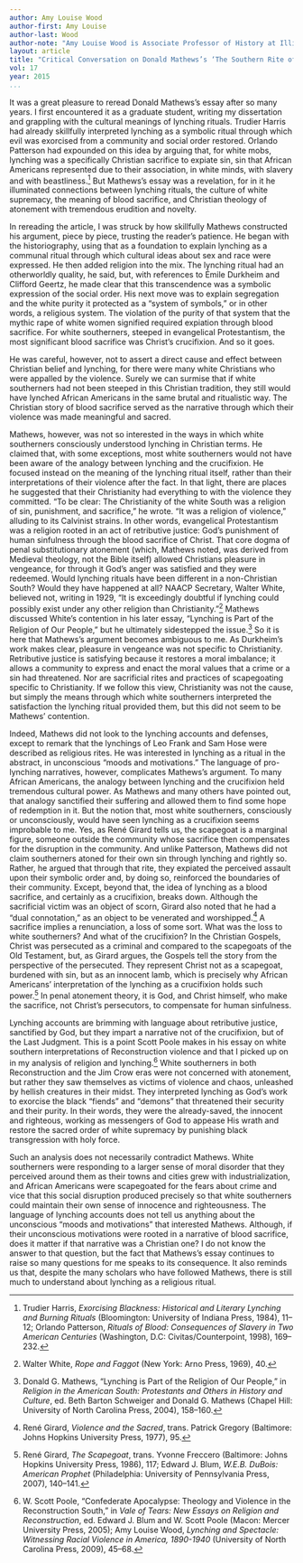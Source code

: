 ```yaml
---
author: Amy Louise Wood
author-first: Amy Louise
author-last: Wood
author-note: "Amy Louise Wood is Associate Professor of History at Illinois State University."
layout: article
title: "Critical Conversation on Donald Mathews’s ‘The Southern Rite of Human Sacrifice’"
vol: 17
year: 2015
...
```


It was a great pleasure to reread Donald Mathews’s essay after so many years. I first encountered it as a graduate student, writing my dissertation and grappling with the cultural meanings of lynching rituals. Trudier Harris had already skillfully interpreted lynching as a symbolic ritual through which evil was exorcised from a community and social order restored. Orlando Patterson had expounded on this idea by arguing that, for white mobs, lynching was a specifically Christian sacrifice to expiate sin, sin that African Americans represented due to their association, in white minds, with slavery and with beastliness.[^1] But Mathews’s essay was a revelation, for in it he illuminated connections between lynching rituals, the culture of white supremacy, the meaning of blood sacrifice, and Christian theology of atonement with tremendous erudition and novelty. 

In rereading the article, I was struck by how skillfully Mathews constructed his argument, piece by piece, trusting the reader’s patience. He began with the historiography, using that as a foundation to explain lynching as a communal ritual through which cultural ideas about sex and race were expressed. He then added religion into the mix. The lynching ritual had an otherworldly quality, he said, but, with references to Émile Durkheim and Clifford Geertz, he made clear that this transcendence was a symbolic expression of the social order. His next move was to explain segregation and the white purity it protected as a “system of symbols,” or in other words, a religious system. The violation of the purity of that system that the mythic rape of white women signified required expiation through blood sacrifice. For white southerners, steeped in evangelical Protestantism, the most significant blood sacrifice was Christ’s crucifixion. And so it goes. 

He was careful, however, not to assert a direct cause and effect between Christian belief and lynching, for there were many white Christians who were appalled by the violence. Surely we can surmise that if white southerners had not been steeped in this Christian tradition, they still would have lynched African Americans in the same brutal and ritualistic way. The Christian story of blood sacrifice served as the narrative through which their violence was made meaningful and sacred. 

Mathews, however, was not so interested in the ways in which white southerners consciously understood lynching in Christian terms. He claimed that, with some exceptions, most white southerners would not have been aware of the analogy between lynching and the crucifixion. He focused instead on the meaning of the lynching ritual itself, rather than their interpretations of their violence after the fact. In that light, there are places he suggested that their Christianity had everything to with the violence they committed. “To be clear: The Christianity of the white South was a religion of sin, punishment, and sacrifice,” he wrote. “It was a religion of violence,” alluding to its Calvinist strains. In other words, evangelical Protestantism was a religion rooted in an act of retributive justice: God’s punishment of human sinfulness through the blood sacrifice of Christ. That core dogma of penal substitutionary atonement (which, Mathews noted, was derived from Medieval theology, not the Bible itself) allowed Christians pleasure in vengeance, for through it God’s anger was satisfied and they were redeemed. Would lynching rituals have been different in a non-Christian South? Would they have happened at all? NAACP Secretary, Walter White, believed not, writing in 1929, “It is exceedingly doubtful if lynching could possibly exist under any other religion than Christianity.”[^2] Mathews discussed White’s contention in his later essay, “Lynching is Part of the Religion of Our People,” but he ultimately sidestepped the issue.[^3] So it is here that Mathews’s argument becomes ambiguous to me. As Durkheim’s work makes clear, pleasure in vengeance was not specific to Christianity. Retributive justice is satisfying because it restores a moral imbalance; it allows a community to express and enact the moral values that a crime or a sin had threatened. Nor are sacrificial rites and practices of scapegoating specific to Christianity. If we follow this view, Christianity was not the cause, but simply the means through which white southerners interpreted the satisfaction the lynching ritual provided them, but this did not seem to be Mathews’ contention. 

Indeed, Mathews did not look to the lynching accounts and defenses, except to remark that the lynchings of Leo Frank and Sam Hose were described as religious rites. He was interested in lynching as a ritual in the abstract, in unconscious “moods and motivations.” The language of pro-lynching narratives, however, complicates Mathews’s argument. To many African Americans, the analogy between lynching and the crucifixion held tremendous cultural power. As Mathews and many others have pointed out, that analogy sanctified their suffering and allowed them to find some hope of redemption in it. But the notion that, most white southerners, consciously or unconsciously, would have seen lynching as a crucifixion seems improbable to me. Yes, as René Girard tells us, the scapegoat is a marginal figure, someone outside the community whose sacrifice then compensates for the disruption in the community. And unlike Patterson, Mathews did not claim southerners atoned for their own sin through lynching and rightly so. Rather, he argued that through that rite, they expiated the perceived assault upon their symbolic order and, by doing so, reinforced the boundaries of their community. Except, beyond that, the idea of lynching as a blood sacrifice, and certainly as a crucifixion, breaks down. Although the sacrificial victim was an object of scorn, Girard also noted that he had a “dual connotation,” as an object to be venerated and worshipped.[^4] A sacrifice implies a renunciation, a loss of some sort. What was the loss to white southerners? And what of the crucifixion? In the Christian Gospels, Christ was persecuted as a criminal and compared to the scapegoats of the Old Testament, but, as Girard argues, the Gospels tell the story from the perspective of the persecuted. They represent Christ not as a scapegoat, burdened with sin, but as an innocent lamb, which is precisely why African Americans’ interpretation of the lynching as a crucifixion holds such power.[^5] In penal atonement theory, it is God, and Christ himself, who make the sacrifice, not Christ’s persecutors, to compensate for human sinfulness. 

Lynching accounts are brimming with language about retributive justice, sanctified by God, but they impart a narrative not of the crucifixion, but of the Last Judgment. This is a point Scott Poole makes in his essay on white southern interpretations of Reconstruction violence and that I picked up on in my analysis of religion and lynching.[^6] White southerners in both Reconstruction and the Jim Crow eras were not concerned with atonement, but rather they saw themselves as victims of violence and chaos, unleashed by hellish creatures in their midst. They interpreted lynching as God’s work to exorcise the black “fiends” and “demons” that threatened their security and their purity. In their words, they were the already-saved, the innocent and righteous, working as messengers of God to appease His wrath and restore the sacred order of white supremacy by punishing black transgression with holy force. 

Such an analysis does not necessarily contradict Mathews. White southerners were responding to a larger sense of moral disorder that they perceived around them as their towns and cities grew with industrialization, and African Americans were scapegoated for the fears about crime and vice that this social disruption produced precisely so that white southerners could maintain their own sense of innocence and righteousness. The language of lynching accounts does not tell us anything about the unconscious “moods and motivations” that interested Mathews. Although, if their unconscious motivations were rooted in a narrative of blood sacrifice, does it matter if that narrative was a Christian one? I do not know the answer to that question, but the fact that Mathews’s essay continues to raise so many questions for me speaks to its consequence. It also reminds us that, despite the many scholars who have followed Mathews, there is still much to understand about lynching as a religious ritual.


[^1]: Trudier Harris, *Exorcising Blackness: Historical and Literary Lynching and Burning Rituals* (Bloomington: University of Indiana Press, 1984), 11–12; Orlando Patterson, *Rituals of Blood: Consequences of Slavery in Two American Centuries* (Washington, D.C: Civitas/Counterpoint, 1998), 169–232.
[^2]: Walter White, *Rope and Faggot* (New York: Arno Press, 1969), 40.
[^3]: Donald G. Mathews, “Lynching is Part of the Religion of Our People,” in *Religion in the American South: Protestants and Others in History and Culture*, ed. Beth Barton Schweiger and Donald G. Mathews (Chapel Hill: University of North Carolina Press, 2004), 158–160.
[^4]: René Girard, *Violence and the Sacred*, trans. Patrick Gregory (Baltimore: Johns Hopkins University Press, 1977), 95.
[^5]: René Girard, *The Scapegoat*, trans. Yvonne Freccero (Baltimore: Johns Hopkins University Press, 1986), 117; Edward J. Blum, *W.E.B. DuBois: American Prophet* (Philadelphia: University of Pennsylvania Press, 2007), 140–141.
[^6]: W. Scott Poole, “Confederate Apocalypse: Theology and Violence in the Reconstruction South,” in *Vale of Tears: New Essays on Religion and Reconstruction*, ed. Edward J. Blum and W. Scott Poole (Macon: Mercer University Press, 2005); Amy Louise Wood, *Lynching and Spectacle: Witnessing Racial Violence in America, 1890-1940* (University of North Carolina Press, 2009), 45–68.
